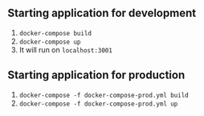 ## Starting application for development
1. ```docker-compose build```
2. ```docker-compose up```
3. It will run on `localhost:3001`

## Starting application for production
1. ```docker-compose -f docker-compose-prod.yml build```
2. ```docker-compose -f docker-compose-prod.yml up```

